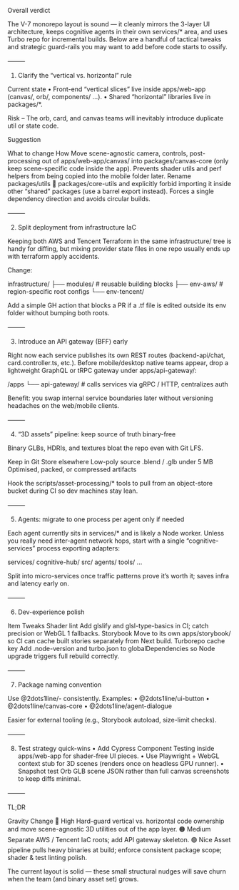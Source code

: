 Overall verdict

The V-7 monorepo layout is sound — it cleanly mirrors the 3-layer UI architecture, keeps cognitive agents in their own services/* area, and uses Turbo repo for incremental builds.
Below are a handful of tactical tweaks and strategic guard-rails you may want to add before code starts to ossify.

⸻

1. Clarify the “vertical vs. horizontal” rule

Current state
	•	Front-end “vertical slices” live inside apps/web-app (canvas/, orb/, components/ …).
	•	Shared “horizontal” libraries live in packages/*.

Risk – The orb, card, and canvas teams will inevitably introduce duplicate util or state code.

Suggestion

What to change	How
Move scene-agnostic camera, controls, post-processing out of apps/web-app/canvas/ into packages/canvas-core (only keep scene-specific code inside the app).	Prevents shader utils and perf helpers from being copied into the mobile folder later.
Rename packages/utils  packages/core-utils and explicitly forbid importing it inside other “shared” packages (use a barrel export instead).	Forces a single dependency direction and avoids circular builds.


⸻

2. Split deployment from infrastructure IaC

Keeping both AWS and Tencent Terraform in the same infrastructure/ tree is handy for diffing, but mixing provider state files in one repo usually ends up with terraform apply accidents.

Change:

infrastructure/
├── modules/        # reusable building blocks
├── env-aws/        # region-specific root configs
└── env-tencent/



Add a simple GH action that blocks a PR if a .tf file is edited outside its env folder without bumping both roots.

⸻

3. Introduce an API gateway (BFF) early

Right now each service publishes its own REST routes (backend-api/chat, card.controller.ts, etc.).
Before mobile/desktop native teams appear, drop a lightweight GraphQL or tRPC gateway under apps/api-gateway/:

/apps
  └── api-gateway/   # calls services via gRPC / HTTP, centralizes auth

Benefit: you swap internal service boundaries later without versioning headaches on the web/mobile clients.

⸻

4. “3D assets” pipeline: keep source of truth binary-free

Binary GLBs, HDRIs, and textures bloat the repo even with Git LFS.

Keep in Git	Store elsewhere
Low-poly source .blend / .glb under 5 MB	Optimised, packed, or compressed artifacts

Hook the scripts/asset-processing/* tools to pull from an object-store bucket during CI so dev machines stay lean.

⸻

5. Agents: migrate to one process per agent only if needed

Each agent currently sits in services/* and is likely a Node worker. Unless you really need inter-agent network hops, start with a single “cognitive-services” process exporting adapters:

services/
  cognitive-hub/
    src/
      agents/
      tools/
      ...

Split into micro-services once traffic patterns prove it’s worth it; saves infra and latency early on.

⸻

6. Dev-experience polish

Item	Tweaks
Shader lint	Add glslify and glsl-type-basics in CI; catch precision or WebGL 1 fallbacks.
Storybook	Move to its own apps/storybook/ so CI can cache built stories separately from Next build.
Turborepo cache key	Add .node-version and turbo.json to globalDependencies so Node upgrade triggers full rebuild correctly.


⸻

7. Package naming convention

Use @2dots1line/<scope>-<name> consistently.
Examples:
	•	@2dots1line/ui-button
	•	@2dots1line/canvas-core
	•	@2dots1line/agent-dialogue

Easier for external tooling (e.g., Storybook autoload, size-limit checks).

⸻

8. Test strategy quick-wins
	•	Add Cypress Component Testing inside apps/web-app for shader-free UI pieces.
	•	Use Playwright + WebGL context stub for 3D scenes (renders once on headless GPU runner).
	•	Snapshot test Orb GLB scene JSON rather than full canvas screenshots to keep diffs minimal.

⸻

TL;DR

Gravity	Change
🔴 High	Hard-guard vertical vs. horizontal code ownership and move scene-agnostic 3D utilities out of the app layer.
🟠 Medium	Separate AWS / Tencent IaC roots; add API gateway skeleton.
🟢 Nice	Asset pipeline pulls heavy binaries at build; enforce consistent package scope; shader & test linting polish.

The current layout is solid — these small structural nudges will save churn when the team (and binary asset set) grows.